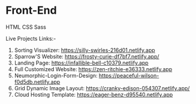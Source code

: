 # Front-End 
HTML CSS Sass

Live Projects Links:- 

1. Sorting Visualizer: https://silly-swirles-216d01.netlify.app
2. Sparrow'S Website: https://frosty-curie-df7bf7.netlify.app/
3. Landing Page: https://infallible-bell-c10379.netlify.app
4. Full Customized Website: https://zen-ritchie-e36333.netlify.app
5. Neumorphic-Login-Form-Design: https://peaceful-wilson-f0d5db.netlify.app
6. Grid Dynamic Image Layout: https://cranky-edison-054307.netlify.app/
7. Cloud Hosting Template: https://eager-benz-d95540.netlify.app
